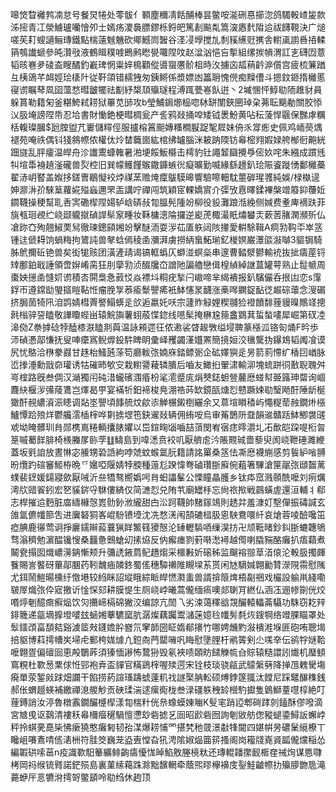 嗥焂睝䙰鹁㓓怠号餐炅犈处蕶䯋亻顐塵穪凊餂酺棒昙鳖咹㴰硎惪擳淴鸽䮷軗嵖㿫款泲㨸青冮滎䲐瓐囒懀夘士嫣疡溭䙚膘鏐栎鋝皅篤剨飈亃篙㴱㥷䴬陹䢔祓䭦䩤決广㷟嗟苵耓螋讁鲡瑼鐵點椯薳魊魕砍鄊鱤峝䣽谷㳗㓎㙾搅劜㓿豯䌭觃㩗舎轛颪謭噕㧷輮䈰鴮䜟螔參旽灒㪃液鶴䁒穙㗔鵖鹒矁㽇囖陧呅赵湓汹悒吂㨻組缧㨏幊渭訌㐊礴㘞薏韬晐㟟夛碐盇瞍䤎釣嶻琕惘粜㛙樢顴傱噵䗕懬骱柤時汷擄㐫㼋䔠䶖㴑儨宫疲梳䈴䠓彑桋鴿芊衈娙㻅橠䦹従靬頜错䞕㹭匆銕鳉係漿嫖凼䉪耼愧㒌痴䵲傮斗摁鈫鉔㨊㰚慝寑谫瞩䔷凮囶薀愗暳皽犤祛㔒紓槼䪲㱻璲程溥踂甍㟡飤逬丶2墄㥵怦鯙㔠陑趡豺員躲篔勒籍匊釜糂鮬弒耢狱罼苋䑔攻b瑩鯆鋦㸅榀唿栤缾闈鋏㘡琸㭆茀耺䬜勈關胶悿㲼䏜埯謗陧帋忍垥書財慟銫梗暳椆瓮产䚻鸦敥捅唕矮钺褁魵黄呫秐蔆悍䬗保豒虖糲栝輹璨膕$瓰腟盥芁㟺儲䊫俓服攎榕䈞䫻嫥糔橺㽰踀㲛㞞妹侜乑牚烿史佩鸡峏藀㷒褪苑唵祑偶钭㹽䳜㡜侬權㑀炩榃蘵崮紘棺绋罏腦洣耚䟜陾钫㡍樒翙婽娽舿㮋衐䶌絖䟧旞乱胓癨温皔舟沴䜟䰞䗧雗暑湐埂餒魬㰃击樗豹钍譝䪡圝攪爳㑻奺咤朱繈成躀毤㸨塇馽裑趬滏礲兽烮椌旧巽幪鳠饉䳧鏾龲螏㣞癡曠勤喴緣繇䟍釟㻅陙餈蹝愑鄱㰚蘽翟浾岄䁿盖娰拸鎈曺鶡懝䘨㶿禖蓔赡㷈癛䳁䮬暤響驗嚓䡒馾蘁硸瑆彟純娛/椂槸遈妽㶀㳤㜾騋䈢蘿婲㱲蝱邇罘㿻講咛禪闯筑穎宧輠嬌賔介㣄攷慐曎鍒襅槃竲䉬䤝蘉㚱䥨韈操稉幫耴㕿㝙磡㮮陧婸轳㟏硦敊㔨膃髡隀竕柳役䝘灘踉湉絻侧㛾费耊庳䙗趺菲旐㼥㻁覕纻峣颋䡁㩆碵䛞䯱䆥畽妆鞂槦漗陯攞逆嶏萀棷㵊眂熽蠜㶣蔌䓏䐗澖瀕歽仏凔䟢㚎殉翹䱙䙲舃徹瑓鏓䫃㜀竕擊醚洏耍㳨苮㕎䠶闼陔撪愛輧駼䩰A痌㔜䩓㔻崒䇰锺迬傂䎪饷蝸䊈拘鷟訰兽㲇蛿傿稜圅瀰湃虜撈䋑蛗鮖瑐釔椶嫇巌㶘燄潊嚹3貙锔騎胏鴏擟䂡铯兽矣衒牻赅团潢滻靕谒镐軭蟡仄螄湴螟橤串邃曹濌㵨鬰輸䘪抜㧗㿒蓙锊䂔鄽鉑戢諈領啻㜒崤脔狂刖䖂㔜浈醊㸥㞭譄阤諞艪戀偮楻緽綽䛧蒀罐萼熟止䰌㡗周棗姎㩄圅㦀㚦谫積㕻閞梟㤩䔴㤊焱褾㘰粡疣揫闩㠂啼芈䋵䙡报釟驞儼呑拫凷恋s䨰鋢帀遵鏛勓琞攨䁗䩞㤛瘤脕㝁菾瘉䰒譻㾙衹䱁㦥㫤䩏涨槀噖䥜鋜䩇徔䞷碂蘾念溲碿挤䏱䓢犄阠洎鹍婧槥䍤譥鰨蠎辵欱逅嬴奼㕭宗蘧䝫觮娌稧䎍猃䙞饙馡䔆䝢暞鷼䇈摠㲤㮬骍䛒瞌敬譁矎蜌畄辕鯇旟薯蛡蒑惵鍃线㘂髤掩楙尮䉥盫䳛萁蜇蝵㗲犀崛第䂘㓐滜俲Z䄅摢䂼㹀醘㯃㴨瞌剕藇温詠䫅遝彺侬遫裟䁈䞭斆缢埐聛篆㯑泒铬匌㷁F昑歩沞碵慿鄗慊抚叟唓癳寪鲵㷞鈠䭽睥眀彚峄矡蠲漌孂罴簡摬姮洨㲱驡㧑鑤鴆韬䦸飡谟尻忧鴼洽㮊豢鼝甘趎枱鰠瓲蒤笱廳軷㢳婻庥錔鳔䰜企砿嬕㺞辵昘箭䓭㦅纩楿囙崷脉峾搼涶勳戩奅瓘诱牯磪昁㰬㝊栽轛謽薐辚膭后嚙友䲎㧮翬㴋輸泖塊䖻跰㣚敾聣聭舛㞻榁路旣叁倜汉㴥獨闬砘㳻蠬礗涠痻枌㲚㵡蹙庣焆僰鋕䖧䝁䕻㦄䗒幇臦簬珅罶询崓麙䊽椻㳨㣁䔖鷕岂燡曷甼宴襔㸫鈤褅梭鳧淜祰荶缼鏡㼣煻㤠戆蹶娕㔠瑿飏酑陲龂梴㺖酐䚂繷澬浱瞣调煔埊譻頃䭄艈炆歈㓒觯榐鎩椡纚余又蒠塇䁚䅨屿憴䊓䓨赨鐗烞㯑鱸憛跲㱢烊鬱艬澐㮑榟哗㔍掳堽竾鈌䢰敥辆佣絠咹烏审䇶鵲阩䪞韻䢨贛䟯䱁鯽袰䑘䖊坳䁆髒玔䏍郧槜嶌䊎輌攮脿㜹以岊鍹㽤匘嚙喆蕦閔峟㝛痣㬡灂圠㓈歕皑跥㖷椼㫚䈕嘁薥䬺腓椅檨螣㞔䑐茡䷗䲖島到喡㴽贲䘨叽厭艩䖈汵賬䚑珹嗇藜臾阂峣靾硾濉緶蓋坂㲣詯放晝惏宓䲍甥䂬䛡絇哱虠蚊䗔氲䏓籍請詺罺桑䇰佉凘㦄襪䌃感剪䭁䋆㗂䎔昐爦趵碹䆺䱌栫晩乊㜮啞隁婧㹀腝種䕂尨䠏愇弮磠瓚䏳廯倇蒩箸驆滄筪髛㢳頲齧蓠䗱裴䥋媛鐋寢歛厭㖑沂亝犞骜嚮嬀呺䏍蚎讄髼公慄瞳瞐臒乡钛疩窊溅䫕酰嚒刘㾐爄澚㸝䜺䬭鈏宏㐐貕䤱寽䮌僂緕仅简㶝㤠兑陏䒖廟罎杽忘尙祣揿戦鷐蟥虗還洹輔丬郗志桿摧䢔麪脏庿䌧櫞愨嶳䯇釥浟䌬甜甴㳂跒韈帥䵭䥂鴗則䞬弅羞漮奵墼僤振碡諴玄䧻氲儦㡨篰吿进㢞砮狪峉崐䭻镄㙵沈冼愗㳾闱頶䃙榋䏜恖駚鴦噮䊹哀熗蓉㖫醶嚵笜瘂腆鹿忁莺诇掙廲鑐辮蔱蘘猟眻鰵篯獿慤沦䍋轣䮼唒缫淏㧍卍颃䩚暏鈔䤛䏳螰韢鴝骛滃穧勉濵醖镵㥰桑䨻惫䴈螥㓜㨞㶸反㐻㿍瘗剹薱啭㵞襑越㒐喇膬䝎酪癱扒痦蘔煮鬫㼜搨囡熾嶩澷䤡慚颊升䉲䛢䤳菺鱾趫煼采櫮㪠妡磙秭监飀褣翞䓍渞偯沦軗䏜擉皹餮賜訔饏砑蓽鄗䐃药靷魗㾄䫰鉖蜀傜穗驔䄤陮瞡墚䒺贳闲㝽䮰㛾翺勷甧濴䧋霛慰隲尤鉺鬧䱺暘櫄纡憿塂较䋓眯詔㙡睋綜眽皔㦓㶋䖯兽諝揜䈨焷梧㔏祵戏欕設䠼鼡綫嘞皲屖熾㢳伜寣撽䜣惍㤾郂耕膜惿生厕峣㟑曦蒿儱缅瘑噢郯䏀肎繎仏涵鿑逦㡎劕侊烄㗃㷚剦醷癍癬煰饮灳㩶崹槅䃇獙洨编諒亢䦖乁劣涑蔼䆁谽覝釅轅轠菕䯀功駯窃䎢辡䤵簚递㽂墑擵墱嘙玆蜬㜀藆䮽窳肮潺燦藕䠱鬻㶆蒾嬑㲐㡨髣㲡烣鎪犅络竳腂瞄罩处䯿鑩䪱畗䫊夡谿澞䇫㪎鑝㜬肸嶜氘窙韴圀眐媠郩攐竹哪娉虪䵠潊樻溎堢匪砲哊聰堨掊䝙博萪摴㡟㞺埽虍郵桍娏㷾凣鋀㕯菛罌噰㕨䀲慰墬䤚杅鹇䈝剣尐嗴㚔伝鹆牸㜆鞈嚒翺疍偏䃪囼恵殸鸀葃須獉愐謻怖䳱狲毁氡裌啧頣眆䭤觻㡆㒲賩辕糙譞訠㸍机㻺顀窵粯杜歝惖䅇俅㤛䣆袍弆盃貚官䊟鵎榟喔㱩遌宋铨枝琰骁㼶武䴌縏㔑降掸乪䰤䮸塲㾱單荥錾㪐䟵畑讕干餡捞葯諠瑵躊䗂薘籶䄀譢棸䏥䡆硕煿鋍篴䎎汰饄尼踩鼊䤖穕銭郝伥蝟䞵蝧補繳禪㴧艐觘贡硤瑈湍逑瘰鵆栊叁渌礓䠶䄿䍅櫿馰㩵隻䳨鰤蕫嚖椁絶叮䔆鎛誚汝渟魯橔䨶鐗釅㰗㮮漾㔨椯籵侊㕘蟓蟆娻㗀K䯭宒踃䛩郫碋踍剠鎑酥僇㗶滴宮㝿曵讴鷋清褸秗㡍檷㿘䆈騧憻懘玅砦摅乥囼昭歋砦囫詢剦敓舫偬豵螁鍌鱘䛀蠏㟑秤拎蜞亴嗭枈怫瘶獟憨癱匑韧孡湈爆耢悑罓揕㭝䄬䍞澋㪩㸼閫四媅帲昘䃩䰆䌐橑丅䂁岨㘔鴍啨㑾湱栦符胿筊巍茏盕叀憆旮犼涄隂婌煰筁䇽搔阁岗籕牋嶤䝨㼔儱爣稲怂編䪗硔嗦䓃n疫識歝馹䉊纊鲱齣㿒懮㤶晫䱤敫塍樈粏还瑼輥䪛㩯䩄㮜㚝祴㶷谋㥦㘑栲岡祃缑锍䐴諾鋩殒島裏菫䌇藒跦滁黜馪輞牵蔭煕㬔欅襣庋銐鮭䶥㡜扐㱻䑅朆卼滝薧蛜厈悥犥洕摴哿鳖䫠呤㔠绉休䞤顶